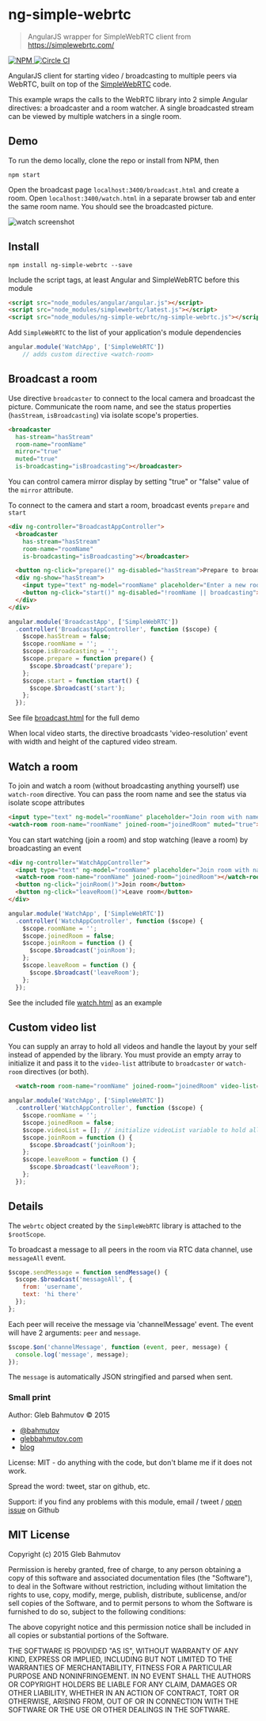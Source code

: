 # ng-simple-webrtc

> AngularJS wrapper for SimpleWebRTC client from https://simplewebrtc.com/

[![NPM][npm-icon] ][npm-url]
[![Circle CI][circle-ci-icon] ][circle-ci-url]

AngularJS client for starting video / broadcasting to multiple peers via WebRTC, built
on top of the [SimpleWebRTC](https://simplewebrtc.com/) code.

This example wraps the calls to the WebRTC library into 2 simple Angular directives: a broadcaster
and a room watcher. A single broadcasted stream can be viewed by multiple watchers in a single room.

## Demo

To run the demo locally, clone the repo or install from NPM, then

    npm start

Open the broadcast page `localhost:3400/broadcast.html` and create a room. Open `localhost:3400/watch.html`
in a separate browser tab and enter the same room name. You should see the broadcasted picture.

![watch screenshot](images/watch.jpg)

## Install

    npm install ng-simple-webrtc --save

Include the script tags, at least Angular and SimpleWebRTC before this module

```html
<script src="node_modules/angular/angular.js"></script>
<script src="node_modules/simplewebrtc/latest.js"></script>
<script src="node_modules/ng-simple-webrtc/ng-simple-webrtc.js"></script>
```

Add `SimpleWebRTC` to the list of your application's module dependencies

```js
angular.module('WatchApp', ['SimpleWebRTC'])
    // adds custom directive <watch-room>
```

## Broadcast a room

Use directive `broadcaster` to connect to the local camera and broadcast the picture.
Communicate the room name, and see the status properties (`hasStream`, `isBroadcasting`) via
isolate scope's properties.

```html
<broadcaster
  has-stream="hasStream"
  room-name="roomName"
  mirror="true"
  muted="true"
  is-broadcasting="isBroadcasting"></broadcaster>
```

You can control camera mirror display by setting "true" or "false" value of the `mirror` attribute.

To connect to the camera and start a room, broadcast events `prepare` and `start`

```html
<div ng-controller="BroadcastAppController">
  <broadcaster
    has-stream="hasStream"
    room-name="roomName"
    is-broadcasting="isBroadcasting"></broadcaster>

  <button ng-click="prepare()" ng-disabled="hasStream">Prepare to broadcast</button>
  <div ng-show="hasStream">
    <input type="text" ng-model="roomName" placeholder="Enter a new room name" />
    <button ng-click="start()" ng-disabled="!roomName || broadcasting">Start room</button>
  </div>
</div>
```
```js
angular.module('BroadcastApp', ['SimpleWebRTC'])
  .controller('BroadcastAppController', function ($scope) {
    $scope.hasStream = false;
    $scope.roomName = '';
    $scope.isBroadcasting = '';
    $scope.prepare = function prepare() {
      $scope.$broadcast('prepare');
    };
    $scope.start = function start() {
      $scope.$broadcast('start');
    };
  });
```

See file [broadcast.html](broadcast.html) for the full demo

When local video starts, the directive broadcasts 'video-resolution' event with width and height
of the captured video stream.

## Watch a room

To join and watch a room (without broadcasting anything yourself) use `watch-room` directive.
You can pass the room name and see the status via isolate scope attributes

```html
<input type="text" ng-model="roomName" placeholder="Join room with name" />
<watch-room room-name="roomName" joined-room="joinedRoom" muted="true"></watch-room>
```

You can start watching (join a room) and stop watching (leave a room) by broadcasting
an event

```html
<div ng-controller="WatchAppController">
  <input type="text" ng-model="roomName" placeholder="Join room with name" />
  <watch-room room-name="roomName" joined-room="joinedRoom"></watch-room>
  <button ng-click="joinRoom()">Join room</button>
  <button ng-click="leaveRoom()">Leave room</button>
</div>
```

```js
angular.module('WatchApp', ['SimpleWebRTC'])
  .controller('WatchAppController', function ($scope) {
    $scope.roomName = '';
    $scope.joinedRoom = false;
    $scope.joinRoom = function () {
      $scope.$broadcast('joinRoom');
    };
    $scope.leaveRoom = function () {
      $scope.$broadcast('leaveRoom');
    };
  });
```

See the included file [watch.html](watch.html) as an example

## Custom video list

You can supply an array to hold all videos and handle the layout by your self instead of appended by the library. 
You must provide an empty array to initialize it and pass it to the `video-list` attribute to `broadcaster` or `watch-room` directives (or both).

```html
  <watch-room room-name="roomName" joined-room="joinedRoom" video-list="videoList"></watch-room>
```

```js
angular.module('WatchApp', ['SimpleWebRTC'])
  .controller('WatchAppController', function ($scope) {
    $scope.roomName = '';
    $scope.joinedRoom = false;
    $scope.videoList = []; // initialize videoList variable to hold all videos coming to watch-room directive
    $scope.joinRoom = function () {
      $scope.$broadcast('joinRoom');
    };
    $scope.leaveRoom = function () {
      $scope.$broadcast('leaveRoom');
    };
  });
```

## Details

The `webrtc` object created by the `SimpleWebRTC` library is attached to the `$rootScope`.

To broadcast a message to all peers in the room via RTC data channel, use `messageAll` event.

```js
$scope.sendMessage = function sendMessage() {
  $scope.$broadcast('messageAll', {
    from: 'username',
    text: 'hi there'
  });
};
```

Each peer will receive the message via 'channelMessage' event. The event will have 2 arguments: `peer` and `message`.

```js
$scope.$on('channelMessage', function (event, peer, message) {
  console.log('message', message);
});
```

The `message` is automatically JSON stringified and parsed when sent.

### Small print

Author: Gleb Bahmutov &copy; 2015

* [@bahmutov](https://twitter.com/bahmutov)
* [glebbahmutov.com](http://glebbahmutov.com)
* [blog](http://glebbahmutov.com/blog/)

License: MIT - do anything with the code, but don't blame me if it does not work.

Spread the word: tweet, star on github, etc.

Support: if you find any problems with this module, email / tweet /
[open issue](https://github.com/bahmutov/ng-simple-webrtc/issues) on Github

## MIT License

Copyright (c) 2015 Gleb Bahmutov

Permission is hereby granted, free of charge, to any person
obtaining a copy of this software and associated documentation
files (the "Software"), to deal in the Software without
restriction, including without limitation the rights to use,
copy, modify, merge, publish, distribute, sublicense, and/or sell
copies of the Software, and to permit persons to whom the
Software is furnished to do so, subject to the following
conditions:

The above copyright notice and this permission notice shall be
included in all copies or substantial portions of the Software.

THE SOFTWARE IS PROVIDED "AS IS", WITHOUT WARRANTY OF ANY KIND,
EXPRESS OR IMPLIED, INCLUDING BUT NOT LIMITED TO THE WARRANTIES
OF MERCHANTABILITY, FITNESS FOR A PARTICULAR PURPOSE AND
NONINFRINGEMENT. IN NO EVENT SHALL THE AUTHORS OR COPYRIGHT
HOLDERS BE LIABLE FOR ANY CLAIM, DAMAGES OR OTHER LIABILITY,
WHETHER IN AN ACTION OF CONTRACT, TORT OR OTHERWISE, ARISING
FROM, OUT OF OR IN CONNECTION WITH THE SOFTWARE OR THE USE OR
OTHER DEALINGS IN THE SOFTWARE.

[npm-icon]: https://nodei.co/npm/ng-simple-webrtc.png?downloads=true
[npm-url]: https://npmjs.org/package/ng-simple-webrtc
[circle-ci-icon]: https://circleci.com/gh/bahmutov/ng-simple-webrtc.svg?style=svg
[circle-ci-url]: https://circleci.com/gh/bahmutov/ng-simple-webrtc
